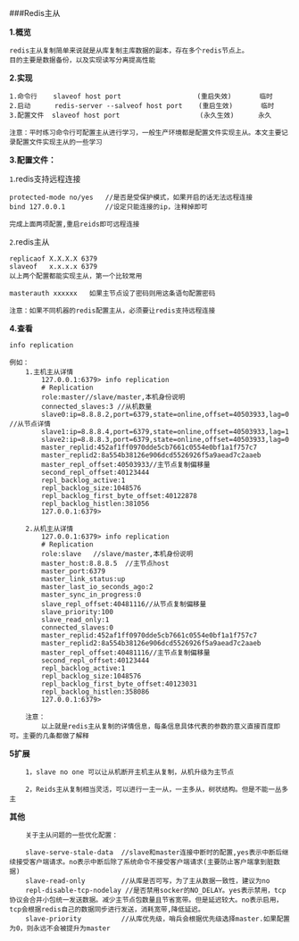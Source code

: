 ###Redis主从

**1.概览**

	redis主从复制简单来说就是从库复制主库数据的副本，存在多个redis节点上。
	目的主要是数据备份，以及实现读写分离提高性能

**2.实现**

	1.命令行    slaveof host port                   (重启失效)       临时
	2.启动      redis-server --salveof host port    (重启生效)       临时
	3.配置文件  slaveof host port                    (永久生效)      永久

	注意：平时练习命令行可配置主从进行学习，一般生产环境都是配置文件实现主从。本文主要记录配置文件实现主从的一些学习

**3.配置文件：**

`1`.redis支持远程连接

	protected-mode no/yes   //是否是受保护模式，如果开启的话无法远程连接
	bind 127.0.0.1          //设定只能连接的ip，注释掉即可
	
	完成上面两项配置,重启reids即可远程连接

`2`.redis主从

    replicaof X.X.X.X 6379     
	slaveof   x.x.x.x 6379
	以上两个配置都能实现主从，第一个比较常用

	masterauth xxxxxx   如果主节点设了密码则用这条语句配置密码

	注意：如果不同机器的redis配置主从，必须要让redis支持远程连接

**4.查看**

	info replication 

	例如：
		1.主机主从详情
			127.0.0.1:6379> info replication
			# Replication
			role:master//slave/master,本机身份说明
			connected_slaves:3 //从机数量
			slave0:ip=8.8.8.2,port=6379,state=online,offset=40503933,lag=0 //从节点详情
			slave1:ip=8.8.8.4,port=6379,state=online,offset=40503933,lag=1
			slave2:ip=8.8.8.3,port=6379,state=online,offset=40503933,lag=0
			master_replid:452af1ff0970dde5cb7661c0554e0bf1a1f757c7
			master_replid2:8a554b38126e906dcd5526926f5a9aead7c2aaeb
			master_repl_offset:40503933//主节点复制偏移量
			second_repl_offset:40123444
			repl_backlog_active:1
			repl_backlog_size:1048576
			repl_backlog_first_byte_offset:40122878
			repl_backlog_histlen:381056
			127.0.0.1:6379> 

		2.从机主从详情
			127.0.0.1:6379> info replication
			# Replication
			role:slave   //slave/master,本机身份说明
			master_host:8.8.8.5  //主节点host
			master_port:6379
			master_link_status:up
			master_last_io_seconds_ago:2
			master_sync_in_progress:0
			slave_repl_offset:40481116//从节点复制偏移量
			slave_priority:100
			slave_read_only:1
			connected_slaves:0
			master_replid:452af1ff0970dde5cb7661c0554e0bf1a1f757c7
			master_replid2:8a554b38126e906dcd5526926f5a9aead7c2aaeb
			master_repl_offset:40481116//主节点复制偏移量
			second_repl_offset:40123444
			repl_backlog_active:1
			repl_backlog_size:1048576
			repl_backlog_first_byte_offset:40123031
			repl_backlog_histlen:358086
			127.0.0.1:6379> 

		注意：
			以上就是redis主从复制的详情信息，每条信息具体代表的参数的意义直接百度即可。主要的几条都做了解释

**5扩展**

		1，slave no one 可以让从机断开主机主从复制，从机升级为主节点

		2，Reids主从复制相当灵活，可以进行一主一从，一主多从，树状结构。但是不能一丛多主

**其他**

		关于主从问题的一些优化配置：

		slave-serve-stale-data  //slave和master连接中断时的配置,yes表示中断后继续接受客户端请求。no表示中断后除了系统命令不接受客户端请求(主要防止客户端拿到脏数据)
		slave-read-only         //从库是否可写，为了主从数据一致性，建议为no
		repl-disable-tcp-nodelay //是否禁用socker的NO_DELAY。yes表示禁用，tcp协议会合并小包统一发送数据。减少主节点包数量且节省宽带。但是延迟较大。no表示启用，tcp会根据redis自己的数据同步进行发送，消耗宽带,降低延迟。
		slave-priority          //从库优先级，哨兵会根据优先级选择master.如果配置为0，则永远不会被提升为master